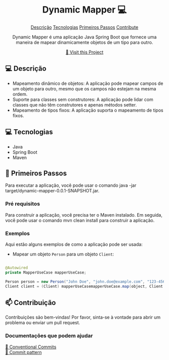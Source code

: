 
<h1 align="center" style="font-weight: bold;">Dynamic Mapper 💻</h1>

<p align="center">
<a href="#description">Descrição</a>
<a href="#technologies">Tecnologias</a>
<a href="#started">Primeiros Passos</a>
<a href="#contribute">Contribute</a> 
</p>


<p align="center">Dynamic Mapper é uma aplicação Java Spring Boot que fornece uma maneira de mapear dinamicamente objetos de um tipo para outro.</p>


<p align="center">
<a href="https://github.com/LucasLimaLL/dynamicmapper">📱 Visit this Project</a>
</p>

<h2 id="description">💻 Descrição</h2>

- Mapeamento dinâmico de objetos: A aplicação pode mapear campos de um objeto para outro, mesmo que os campos não estejam na mesma ordem.
- Suporte para classes sem construtores: A aplicação pode lidar com classes que não têm construtores e apenas métodos setter.
- Mapeamento de tipos fixos: A aplicação suporta o mapeamento de tipos fixos.


<h2 id="technologies">💻 Tecnologias</h2>

- Java
- Spring Boot
- Maven

<h2 id="started">🚀 Primeiros Passos</h2>

Para executar a aplicação, você pode usar o comando java -jar target/dynamic-mapper-0.0.1-SNAPSHOT.jar.

<h3>Pré requisitos</h3>

Para construir a aplicação, você precisa ter o Maven instalado. Em seguida, você pode usar o comando mvn clean install para construir a aplicação.

<h3>Exemplos</h3>


Aqui estão alguns exemplos de como a aplicação pode ser usada:

- Mapear um objeto `Person` para um objeto `Client`:

```java

@Autowired
private MapperUseCase mapperUseCase;

Person person = new Person("John Doe", "john.doe@example.com", "123-456-7890");
Client client = (Client) mapperUseCasemapperUseCase.map(object, Client.class);

```

<h2 id="contribute">📫 Contribuição</h2>

Contribuições são bem-vindas! Por favor, sinta-se à vontade para abrir um problema ou enviar um pull request.

<h3>Documentações que podem ajudar</h3>

[💾 Conventional Commits](https://www.conventionalcommits.org/pt-br/v1.0.0/)<br/>
[💾 Commit pattern](https://medium.com/linkapi-solutions/conventional-commits-pattern-3778d1a1e657)

